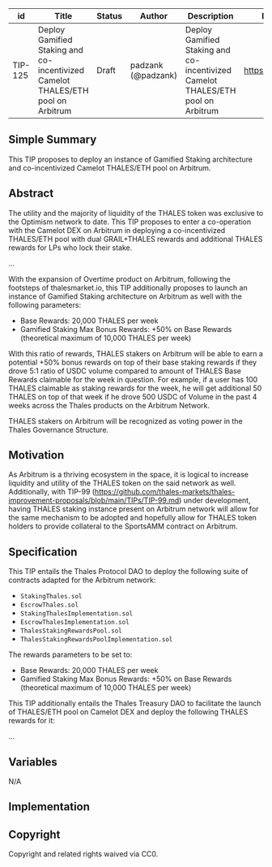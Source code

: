 | id | Title | Status | Author | Description | Discussions to | Created |
| ----------- | ----------- | ----------- | ----------- | ----------- | ----------- | ----------- |
| TIP-125 | Deploy Gamified Staking and co-incentivized Camelot THALES/ETH pool on Arbitrum | Draft | padzank (@padzank) | Deploy Gamified Staking and co-incentivized Camelot THALES/ETH pool on Arbitrum | https://discord.gg/thales | 2023-2-16


## Simple Summary


This TIP proposes to deploy an instance of Gamified Staking architecture and co-incentivized Camelot THALES/ETH pool on Arbitrum.


## Abstract


The utility and the majority of liquidity of the THALES token was exclusive to the Optimism network to date. This TIP proposes to enter a co-operation with the Camelot DEX on Arbitrum in deploying a co-incentivized THALES/ETH pool with dual GRAIL+THALES rewards and additional THALES rewards for LPs who lock their stake.

...

 With the expansion of Overtime product on Arbitrum, following the footsteps of thalesmarket.io, this TIP additionally proposes to launch an instance of Gamified Staking architecture on Arbitrum as well with the following parameters:


- Base Rewards: 20,000 THALES per week
- Gamified Staking Max Bonus Rewards: +50% on Base Rewards (theoretical maximum of 10,000 THALES per week)


With this ratio of rewards, THALES stakers on Arbitrum will be able to earn a potential +50% bonus rewards on top of their base staking rewards if they drove 5:1 ratio of USDC volume compared to amount of THALES Base Rewards claimable for the week in question. For example, if a user has 100 THALES claimable as staking rewards for the week, he will get additional 50 THALES on top of that week if he drove 500 USDC of Volume in the past 4 weeks across the Thales products on the Arbitrum Network.  

THALES stakers on Arbitrum will be recognized as voting power in the Thales Governance Structure.


## Motivation


As Arbitrum is a thriving ecosystem in the space, it is logical to increase liquidity and utility of the THALES token on the said network as well. Additionally, with TIP-99 (https://github.com/thales-markets/thales-improvement-proposals/blob/main/TIPs/TIP-99.md) under development, having THALES staking instance present on Arbitrum network will allow for the same mechanism to be adopted and hopefully allow for THALES token holders to provide collateral to the SportsAMM contract on Arbitrum.


## Specification


This TIP entails the Thales Protocol DAO to deploy the following suite of contracts adapted for the Arbitrum network:


- `StakingThales.sol`
- `EscrowThales.sol`
- `StakingThalesImplementation.sol`
- `EscrowThalesImplementation.sol`
- `ThalesStakingRewardsPool.sol`
- `ThalesStakingRewardsPoolImplementation.sol`


The rewards parameters to be set to:


- Base Rewards: 20,000 THALES per week
- Gamified Staking Max Bonus Rewards: +50% on Base Rewards (theoretical maximum of 10,000 THALES per week)
  
This TIP additionally entails the Thales Treasury DAO to facilitate the launch of THALES/ETH pool on Camelot DEX and deploy the following THALES rewards for it:  

...


## Variables


N/A


## Implementation




## Copyright


Copyright and related rights waived via CC0.